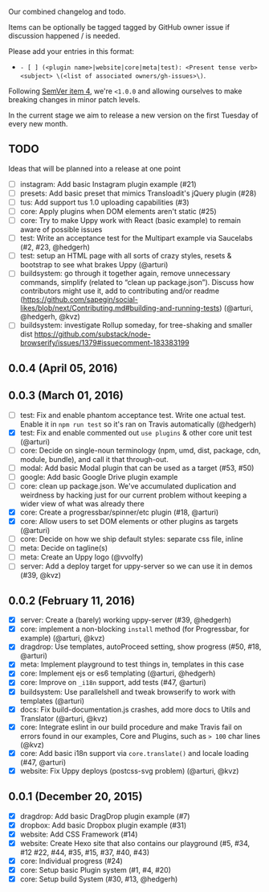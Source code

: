 Our combined changelog and todo.

Items can be optionally be tagged tagged by GitHub owner issue if discussion
happened / is needed.

Please add your entries in this format:

 - `- [ ] (<plugin name>|website|core|meta|test): <Present tense verb> <subject> \(<list of associated owners/gh-issues>\)`.

Following [SemVer item 4](http://semver.org/#spec-item-4), we're `<1.0.0` and allowing ourselves to make breaking changes in minor patch levels.

In the current stage we aim to release a new version on the first Tuesday of every new month.

## TODO

Ideas that will be planned into a release at one point

- [ ] instagram: Add basic Instagram plugin example (#21)
- [ ] presets: Add basic preset that mimics Transloadit's jQuery plugin (#28)
- [ ] tus: Add support tus 1.0 uploading capabilities (#3)
- [ ] core: Apply plugins when DOM elements aren't static (#25)
- [ ] core: Try to make Uppy work with React (basic example) to remain aware of possible issues
- [ ] test: Write an acceptance test for the Multipart example via Saucelabs (#2, #23, @hedgerh)
- [ ] test: setup an HTML page with all sorts of crazy styles, resets & bootstrap to see what brakes Uppy (@arturi)
- [ ] buildsystem: go through it together again, remove unnecessary commands,
simplify (related to “clean up package.json”). Discuss how contributors might use it,
add to contributing and/or readme (https://github.com/sapegin/social-likes/blob/next/Contributing.md#building-and-running-tests) (@arturi, @hedgerh, @kvz)
- [ ] buildsystem: investigate Rollup someday, for tree-shaking and smaller dist https://github.com/substack/node-browserify/issues/1379#issuecomment-183383199

## 0.0.4 (April 05, 2016)


## 0.0.3 (March 01, 2016)

- [ ] test: Fix and enable phantom acceptance test. Write one actual test. Enable it in `npm run test` so it's ran on Travis automatically (@hedgerh)
- [x] test: Fix and enable commented out `use plugins` & other core unit test (@arturi)
- [ ] core: Decide on single-noun terminology (npm, umd, dist, package, cdn, module, bundle), and call it that through-out.
- [ ] modal: Add basic Modal plugin that can be used as a target (#53, #50)
- [ ] google: Add basic Google Drive plugin example
- [ ] core: clean up package.json. We've accumulated duplication and weirdness by hacking just for our current problem without keeping a wider view of what was already there
- [x] core: Create a progressbar/spinner/etc plugin (#18, @arturi)
- [x] core: Allow users to set DOM elements or other plugins as targets (@arturi)
- [ ] core: Decide on how we ship default styles: separate css file, inline
- [ ] meta: Decide on tagline(s)
- [ ] meta: Create an Uppy logo (@vvolfy)
- [ ] server: Add a deploy target for uppy-server so we can use it in demos (#39, @kvz)

## 0.0.2 (February 11, 2016)

- [x] server: Create a (barely) working uppy-server (#39, @hedgerh)
- [x] core: implement a non-blocking `install` method (for Progressbar, for example)  (@arturi, @kvz)
- [x] dragdrop: Use templates, autoProceed setting, show progress (#50, #18, @arturi)
- [x] meta: Implement playground to test things in, templates in this case
- [x] core: Implement ejs or es6 templating (@arturi, @hedgerh)
- [x] core: Improve on `_i18n` support, add tests (#47, @arturi)
- [x] buildsystem: Use parallelshell and tweak browserify to work with templates (@arturi)
- [x] docs: Fix build-documentation.js crashes, add more docs to Utils and Translator (@arturi, @kvz)
- [x] core: Integrate eslint in our build procedure and make Travis fail on errors found in our examples, Core and Plugins, such as `> 100` char lines (@kvz)
- [x] core: Add basic i18n support via `core.translate()` and locale loading (#47, @arturi)
- [x] website: Fix Uppy deploys (postcss-svg problem) (@arturi, @kvz)

## 0.0.1 (December 20, 2015)

- [x] dragdrop: Add basic DragDrop plugin example (#7)
- [x] dropbox: Add basic Dropbox plugin example (#31)
- [x] website: Add CSS Framework (#14)
- [x] website: Create Hexo site that also contains our playground (#5, #34, #12 #22, #44, #35, #15, #37, #40, #43)
- [x] core: Individual progress (#24)
- [x] core: Setup basic Plugin system (#1, #4, #20)
- [x] core: Setup build System (#30, #13, @hedgerh)
